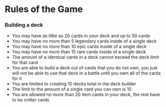 # Rules of the Game

### Building a deck
- You may have as little as 20 cards in your deck and up to 50 cards
- You may have no more than 5 legendary cards inside of a single deck
- You may have no more than 10 epic cards inside of a single deck
- You may have no more than 15 rare cards inside of a single deck
- The amount of a identical cards in a deck cannot exceed the deck limit for that card
- You are able to build a deck out of cards that you do not own, you just will not be able to use that deck in a battle until you own all of the cards for it
- You are limited to creating 10 decks total in the deck builder
- The limit to the amount of a single card you can own is 10
- You are allowed no more than 20 item cards in your deck, the rest have to be critter cards
